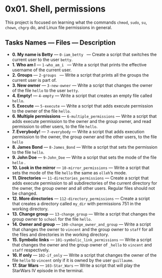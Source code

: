 # 0x01. Shell, permissions

This project is focused on learning what the commands `chmod`, `sudo`, `su`, `chown`, `chgrp` do, and Linux file permissions in general.

## Tasks Names — Files — Description

- **0. My name is Betty** — ``0-iam_betty `` — Create a script that switches the current user to the user `betty`.
- **1. Who am I** — ``1-who_am_i `` — Write a script that prints the effective username of the current user.
- **2. Groups** — ``2-groups `` — Write a script that prints all the groups the current user is part of.
- **3. New owner** — ``3-new-owner`` — Write a script that changes the owner of the file `hello` to the user `betty`.
- **4. Empty!** — ``4-empty`` — Write a script that creates an empty file called `hello`.
- **5. Execute** — ``5-execute`` — Write a script that adds execute permission to the owner of the file `hello`.
- **6. Multiple permissions** — ``6-multiple_permissions`` — Write a script that adds execute permission to the owner and the group owner, and read permission to other users, to the file `hello`.
- **7. Everybody!** — ``7-everybody`` — Write a script that adds execution permission to the owner, the group owner and the other users, to the file `hello`
- **8. James Bond** — ``8-James_Bond`` — Write a script that sets the permission to the file `hello`.
- **9. John Doe** — ``9-John_Doe`` — Write a script that sets the mode of the file `hello` .
- **10. Look in the mirror** — ``10-mirror_permissions`` — Write a script that sets the mode of the file `hello` the same as `olleh`’s mode.
- **11. Directories** — ``11-directories_permissions`` — Create a script that adds execute permission to all subdirectories of  the current directory for  the owner, the group owner and all other  users. Regular files should not be changed.
- **12. More directories** — ``112-directory_permissions`` — Create a script that creates a directory called `my_dir` with permissions 751 in the working directory.
- **13. Change group** — ``13-change_group`` — Write a script that changes the group owner to `school` for the file `hello`.
- **14. Owner and group** — ``100-change_owner_and_group`` — Write a script that changes the owner to `vincent` and the group owner to `staff` for all the files and directories in the working directory.
- **15. Symbolic links** — ``101-symbolic_link_permissions`` — Write a script that changes the owner and the group owner of `_hello` to `vincent` and `staff` respectively.
- **16. If only** — ``102-if_only`` — Write a script that changes the owner of the file `hello` to `vincent` only if it is owned by the user `guillaume`.
- **17. Star Wars** — ``103-Star_Wars`` — Write a script that will play the StarWars IV episode in the terminal.
